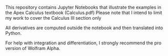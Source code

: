 This repository contains Jupyter Notebooks that illustrate the examples in the Apex Calculus textbook (Calculus.pdf)
Please note that I intend to limit my work to cover the Calculus III section only

All derivatives are computed outside the notebook and then translated into Python. 

For help with integration and differentiation, I strongly recommend the pro version of Wolfram Alpha.

